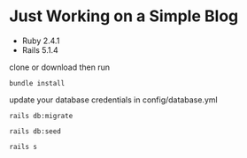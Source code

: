 # Just Working on a Simple Blog

* Ruby 2.4.1
* Rails 5.1.4

clone or download then run

```
bundle install
```
update your database credentials in config/database.yml

```
rails db:migrate
```
```
rails db:seed
```
```
rails s
```
